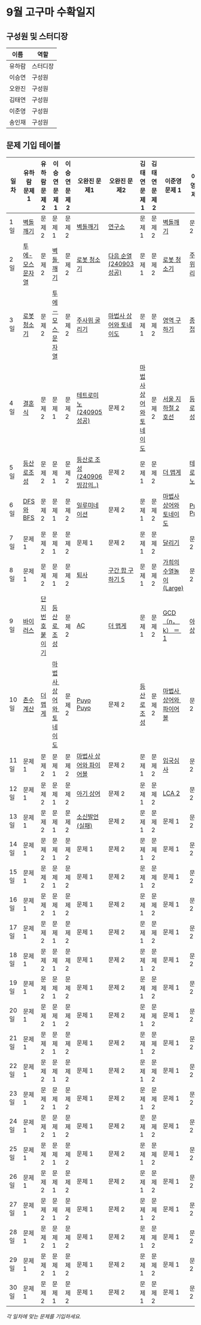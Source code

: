# 9월 고구마 수확일지

## 구성원 및 스터디장

| 이름   | 역할    |
| ------ | ------- |
| 유하람 | 스터디장 |
| 이승연 | 구성원  |
| 오완진 | 구성원  |
| 김태연 | 구성원  |
| 이준영 | 구성원  |
| 송인재 | 구성원  |

## 문제 기입 테이블

<table>
  <thead>
    <tr>
      <th>일차</th>
      <th>유하람 문제1</th>
      <th>유하람 문제2</th>
      <th>이승연 문제1</th>
      <th>이승연 문제2</th>
      <th>오완진 문제1</th>
      <th>오완진 문제2</th>
      <th>김태연 문제1</th>
      <th>김태연 문제2</th>
      <th>이준영 문제 1</th>
      <th>이준영 문제 2</th>
      <th>송인재 문제 1</th>
      <th>송인재 문제 2</th>
    </tr>
  </thead>
  <tbody>
    <tr>
    <tr>
      <td>1일</td>
      <td><a href="유하람/SWEA/Unrated/5656. ［모의 SW 역량테스트］ 벽돌 깨기">벽돌깨기</a></td>
      <td><a>문제 2</a></td>
      <td><a>문제 1</a></td>
      <td><a>문제 2</a></td>
      <td><a href="오완진/SWEA/Unrated/5656. ［모의 SW 역량테스트］ 벽돌 깨기">벽돌깨기</a></td>
      <td><a href="오완진/백준/Gold/14502. 연구소">연구소</a></td>
      <td><a>문제 1</a></td>
      <td><a>문제 2</a></td>
      <td><a href="이준영/SWEA/Unrated/5656. ［모의 SW 역량테스트］ 벽돌 깨기">벽돌깨기</a></td>
      <td><a>문제 2</a></td>
      <td><a>문제 1</a></td>
      <td><a>문제 2</a></td>
    </tr>
    <tr>
      <td>2일</td>
      <td><a href="유하람/백준/Silver/18222. 투에－모스 문자열">투에-모스문자열</a></td>
      <td><a>문제 2</a></td>
      <td><a href="이승연/SWEA/Unrated/5656. ［모의 SW 역량테스트］ 벽돌 깨기">벽돌 깨기</a></td>
      <td><a>문제 2</a></td>
      <td><a href="오완진/백준/Gold/14503. 로봇 청소기">로봇 청소기</a></td>
      <td><a href="오완진/백준/Silver/10972. 다음 순열">다음 순열(240903 성공)</a></td>
      <td><a>문제 1</a></td>
      <td><a>문제 2</a></td>
      <td><a href="이준영/백준/Gold/14503. 로봇 청소기">로봇 청소기</a></td>
      <td><a href="이준영/백준/Gold/14499. 주사위 굴리기">주사위 굴리기</a></td>
      <td><a href="송인재/프로그래머스/2/12985. 예상 대진표">예상 대진표</a></td>
      <td><a href="송인재/백준/Gold/17822. 원판 돌리기">원판 돌리기</a></td>
    </tr>
    <tr>
      <td>3일</td>
      <td><a href="유하람/백준/Gold/14503. 로봇 청소기">로봇청소기</a></td>
      <td><a>문제 2</a></td>
      <td><a href="이승연/백준/Silver/18222. 투에－모스 문자열">투에－모스 문자열</a></td>
      <td><a>문제 2</a></td>
      <td><a href="오완진/백준/Gold/14499. 주사위 굴리기">주사위 굴리기</a></td>
      <td><a href="오완진/백준/Gold/20057. 마법사 상어와 토네이도">마법사 상어와 토네이도</a></td>
      <td><a>문제 1</a></td>
      <td><a>문제 2</a></td>
      <td><a href="이준영/백준/Silver/2583. 영역 구하기">영역 구하기</a></td>
      <td><a href="이준영/백준/Gold/20187. 종이접기">종이 접기</a></td>
      <td><a href="https://github.com/IjjS/problem-solving/tree/main/%EB%B0%B1%EC%A4%80/Gold/7576.%E2%80%85%ED%86%A0%EB%A7%88%ED%86%A0">토마토</a></td>
      <td><a href="송인재/백준/Silver/1260. DFS와 BFS">DFS와 BFS</a></td>
    </tr>
    <tr>
      <td>4일</td>
      <td><a href="유하람/백준/Silver/5567. 결혼식">결혼식</a></td>
      <td><a>문제 2</a></td>
      <td><a>문제 1</a></td>
      <td><a>문제 2</a></td>
      <td><a href="오완진/백준/Gold/14500. 테트로미노">테트로미노(240905 성공)</a></td>
      <td><a>문제 2</a></td>
      <td><a href="김태연/백준/Gold/20057. 마법사 상어와 토네이도">마법사상어와토네이도</a></td>
      <td><a>문제 2</a></td>
      <td><a href="이준영/백준/Gold/16947. 서울 지하철 2호선">서울 지하철 2호선</a></td>
      <td><a href="이준영/SWEA/Unrated/1949. ［모의 SW 역량테스트］ 등산로 조성">등산로 조성</a></td>
      <td><a href="송인재/백준/Gold/13460. 구슬 탈출 2">구슬 탈출 2</a></td>
      <td><a>문제 2</a></td>
    </tr>
    <tr>
      <td>5일</td>
      <td><a href="유하람/SWEA/Unrated/1949. ［모의 SW 역량테스트］ 등산로 조성">등산로조성</a></td>
      <td><a>문제 2</a></td>
      <td><a>문제 1</a></td>
      <td><a>문제 2</a></td>
      <td><a href="오완진/SWEA/Unrated/1949. ［모의 SW 역량테스트］ 등산로 조성">등산로 조성(240906 띵강의..)</a></td>
      <td><a>문제 2</a></td>
      <td><a>문제 1</a></td>
      <td><a>문제 2</a></td>
      <td><a href="이준영/프로그래머스/2/42626. 더 맵게">더 맵게</a></td>
      <td><a href="이준영/백준/Gold/14500. 테트로미노">테트로미노</a></td>
      <td><a href="송인재/프로그래머스/2/42626. 더 맵게">더 맵게</a></td>
      <td><a href="송인재/백준/Gold/14500. 테트로미노">테트로미노</a></td>
    </tr> 
    <tr>
      <td>6일</td>
      <td><a href="유하람/백준/Silver/1260. DFS와 BFS">DFS와BFS</a></td>
      <td><a>문제 2</a></td>
      <td><a>문제 1</a></td>
      <td><a>문제 2</a></td>
      <td><a href = "오완진/백준/Gold/5547. 일루미네이션">일루미네이션</a></td>
      <td><a>문제 2</a></td>
      <td><a>문제 1</a></td>
      <td><a>문제 2</a></td>
      <td><a href="이준영/백준/Gold/20057. 마법사 상어와 토네이도">마법사 상어와 토네이도</a></td>
      <td><a href="이준영/백준/Gold/11559. Puyo Puyo">Puyo Puyo</a></td>
      <td><a href="송인재/백준/Silver/14940. 쉬운 최단거리">쉬운 최단거리</a></td>
      <td><a href="송인재/백준/Gold/20057. 마법사 상어와 토네이도">마법사 상어와 토네이도</a></td>
    </tr>
    <tr>
      <td>7일</td>
      <td><a>문제 1</a></td>
      <td><a>문제 2</a></td>
      <td><a>문제 1</a></td>
      <td><a>문제 2</a></td>
      <td><a>문제 1</a></td>
      <td><a>문제 2</a></td>
      <td><a>문제 1</a></td>
      <td><a>문제 2</a></td>
      <td><a href="이준영/SWEA/D4/5987. 달리기">달리기</a></td>
      <td><a>문제 2</a></td>
      <td><a href="송인재/백준/Gold/17472. 다리 만들기 2">다리 만들기 2</a></td>
      <td><a href="송인재/백준/Gold/5547. 일루미네이션">일루미네이션</a></td>
    </tr>
    <tr>
      <td>8일</td>
      <td><a>문제 1</a></td>
      <td><a>문제 2</a></td>
      <td><a>문제 1</a></td>
      <td><a>문제 2</a></td>
      <td><a href="오완진/백준/Silver/14501. 퇴사">퇴사</a></td>
      <td><a href="오완진/백준/Silver/11660. 구간 합 구하기 5">구간 합 구하기 5</a></td>
      <td><a>문제 1</a></td>
      <td><a>문제 2</a></td>
      <td><a href="이준영/백준/Platinum/17163. 가희의 수열놀이 （Large）">가희의 수열놀이 (Large)</a></td>
      <td><a>문제 2</a></td>
      <td><a href="송인재/백준/Gold/17143. 낚시왕">낚시왕</a></td>
      <td><a>2</a></td>
    </tr>
    <tr>
      <td>9일</td>
      <td><a href="유하람/백준/Silver/2606. 바이러스">바이러스</a></td>
      <td><a href="유하람/백준/Silver/2667. 단지번호붙이기">단지번호붙이기</a></td>
      <td><a href="이승연/SWEA/Unrated/1949. ［모의 SW 역량테스트］ 등산로 조성">등산로 조성</a></td>
      <td><a>문제 2</a></td>
      <td><a href="오완진/백준/Gold/5430. AC">AC</a></td>
      <td><a href="오완진/프로그래머스/2/42626. 더 맵게">더 맵게</a></td>
      <td><a>문제 1</a></td>
      <td><a>문제 2</a></td>
      <td><a href="이준영/백준/Gold/11689. GCD（n， k） ＝ 1">GCD（n， k） ＝ 1</a></td>
      <td><a href="이준영/백준/Gold/16236. 아기 상어">아기 상어</a></td>
      <td><a href="송인재/백준/Platinum/5373. 큐빙">큐빙</a></td>
      <td><a href="송인재/백준/Gold/15684. 사다리 조작">사다리 조작</a></td>
    </tr>
    <tr>
      <td>10일</td>
      <td><a href="유하람/백준/Silver/2644. 촌수계산">촌수계산</a></td>
      <td><a href="유하람/프로그래머스/2/42626. 더 맵게">더맵게</a></td>
      <td><a href="이승연/백준/Gold/20057. 마법사 상어와 토네이도">마법사 상어와 토네이도</a></td>
      <td><a>문제 2</a></td>
      <td><a href="오완진/백준/Gold/11559. Puyo Puyo">Puyo Puyo</a></td>
      <td><a>문제 2</a></td>
      <td><a href="김태연/SWEA/Unrated/1949. ［모의 SW 역량테스트］ 등산로 조성">등산로 조성</a></td>
      <td><a>문제 2</a></td>
      <td><a href="이준영/백준/Gold/20056. 마법사 상어와 파이어볼">마법사 상어와 파이어볼</a></td>
      <td><a>문제 2</a></td>
      <td><a href="송인재/백준/Gold/12100. 2048 （Easy）">2048 (Easy)</a></td>
      <td><a href="송인재/백준/Gold/14567. 선수과목 （Prerequisite）">선수과목 (Prerequisite)</a></td>
    </tr>
    <tr>
      <td>11일</td>
      <td><a>문제 1</a></td>
      <td><a>문제 2</a></td>
      <td><a>문제 1</a></td>
      <td><a>문제 2</a></td>
      <td><a href="오완진/백준/Gold/20056. 마법사 상어와 파이어볼">마법사 상어와 파이어볼</a></td>
      <td><a>문제 2</a></td>
      <td><a>문제 1</a></td>
      <td><a>문제 2</a></td>
      <td><a href="이준영/프로그래머스/3/43238. 입국심사">입국심사</a></td>
      <td><a>문제 2</a></td>
      <td><a href="송인재/백준/Silver/10816. 숫자 카드 2">숫자 카드 2</a></td>
      <td><a href="송인재/백준/Silver/2776. 암기왕">암기왕</a></td>
    </tr>
    <tr>
      <td>12일</td>
      <td><a>문제 1</a></td>
      <td><a>문제 2</a></td>
      <td><a>문제 1</a></td>
      <td><a>문제 2</a></td>
      <td><a href="오완진/백준/Gold/16236. 아기 상어">아기 상어</a></td>
      <td><a>문제 2</a></td>
      <td><a>문제 1</a></td>
      <td><a>문제 2</a></td>
      <td><a href="이준영/백준/Platinum/11438. LCA 2">LCA 2</a></td>
      <td><a>문제 2</a></td>
      <td><a href="송인재/백준/Silver/2512. 예산">예산</a></td>
      <td><a>문제 2</a></td>
    </tr>
    <tr>
      <td>13일</td>
      <td><a>문제 1</a></td>
      <td><a>문제 2</a></td>
      <td><a>문제 1</a></td>
      <td><a>문제 2</a></td>
      <td><a href="https://github.com/ssafy-12-seoul-8/SWEET_POTATOES/issues/19">소신발언(실패)</a></td>
      <td><a>문제 2</a></td>
      <td><a>문제 1</a></td>
      <td><a>문제 2</a></td>
      <td><a>문제 1</a></td>
      <td><a>문제 2</a></td>
      <td><a>문제 1</a></td>
      <td><a>문제 2</a></td>
    </tr>
    <tr>
      <td>14일</td>
      <td><a>문제 1</a></td>
      <td><a>문제 2</a></td>
      <td><a>문제 1</a></td>
      <td><a>문제 2</a></td>
      <td><a>문제 1</a></td>
      <td><a>문제 2</a></td>
      <td><a>문제 1</a></td>
      <td><a>문제 2</a></td>
      <td><a>문제 1</a></td>
      <td><a>문제 2</a></td>
      <td><a>문제 1</a></td>
      <td><a>문제 2</a></td>
    </tr>
    <tr>
      <td>15일</td>
      <td><a>문제 1</a></td>
      <td><a>문제 2</a></td>
      <td><a>문제 1</a></td>
      <td><a>문제 2</a></td>
      <td><a>문제 1</a></td>
      <td><a>문제 2</a></td>
      <td><a>문제 1</a></td>
      <td><a>문제 2</a></td>
      <td><a>문제 1</a></td>
      <td><a>문제 2</a></td>
      <td><a>문제 1</a></td>
      <td><a>문제 2</a></td>
    </tr>
    <tr>
      <td>16일</td>
      <td><a>문제 1</a></td>
      <td><a>문제 2</a></td>
      <td><a>문제 1</a></td>
      <td><a>문제 2</a></td>
      <td><a>문제 1</a></td>
      <td><a>문제 2</a></td>
      <td><a>문제 1</a></td>
      <td><a>문제 2</a></td>
      <td><a>문제 1</a></td>
      <td><a>문제 2</a></td>
      <td><a>문제 1</a></td>
      <td><a>문제 2</a></td>
    </tr>
    <tr>
      <td>17일</td>
      <td><a>문제 1</a></td>
      <td><a>문제 2</a></td>
      <td><a>문제 1</a></td>
      <td><a>문제 2</a></td>
      <td><a>문제 1</a></td>
      <td><a>문제 2</a></td>
      <td><a>문제 1</a></td>
      <td><a>문제 2</a></td>
      <td><a>문제 1</a></td>
      <td><a>문제 2</a></td>
      <td><a>문제 1</a></td>
      <td><a>문제 2</a></td>
    </tr>
    <tr>
      <td>18일</td>
      <td><a>문제 1</a></td>
      <td><a>문제 2</a></td>
      <td><a>문제 1</a></td>
      <td><a>문제 2</a></td>
      <td><a>문제 1</a></td>
      <td><a>문제 2</a></td>
      <td><a>문제 1</a></td>
      <td><a>문제 2</a></td>
      <td><a>문제 1</a></td>
      <td><a>문제 2</a></td>
      <td><a>문제 1</a></td>
      <td><a>문제 2</a></td>
    </tr>
    <tr>
      <td>19일</td>
      <td><a>문제 1</a></td>
      <td><a>문제 2</a></td>
      <td><a>문제 1</a></td>
      <td><a>문제 2</a></td>
      <td><a>문제 1</a></td>
      <td><a>문제 2</a></td>
      <td><a>문제 1</a></td>
      <td><a>문제 2</a></td>
      <td><a>문제 1</a></td>
      <td><a>문제 2</a></td>
      <td><a>문제 1</a></td>
      <td><a>문제 2</a></td>
    </tr>
    <tr>
      <td>20일</td>
      <td><a>문제 1</a></td>
      <td><a>문제 2</a></td>
      <td><a>문제 1</a></td>
      <td><a>문제 2</a></td>
      <td><a>문제 1</a></td>
      <td><a>문제 2</a></td>
      <td><a>문제 1</a></td>
      <td><a>문제 2</a></td>
      <td><a>문제 1</a></td>
      <td><a>문제 2</a></td>
      <td><a>문제 1</a></td>
      <td><a>문제 2</a></td>
    </tr>
    <tr>
      <td>21일</td>
      <td><a>문제 1</a></td>
      <td><a>문제 2</a></td>
      <td><a>문제 1</a></td>
      <td><a>문제 2</a></td>
      <td><a>문제 1</a></td>
      <td><a>문제 2</a></td>
      <td><a>문제 1</a></td>
      <td><a>문제 2</a></td>
      <td><a>문제 1</a></td>
      <td><a>문제 2</a></td>
      <td><a>문제 1</a></td>
      <td><a>문제 2</a></td>
    </tr>
    <tr>
      <td>22일</td>
      <td><a>문제 1</a></td>
      <td><a>문제 2</a></td>
      <td><a>문제 1</a></td>
      <td><a>문제 2</a></td>
      <td><a>문제 1</a></td>
      <td><a>문제 2</a></td>
      <td><a>문제 1</a></td>
      <td><a>문제 2</a></td>
      <td><a>문제 1</a></td>
      <td><a>문제 2</a></td>
      <td><a>문제 1</a></td>
      <td><a>문제 2</a></td>
    </tr>
    <tr>
      <td>23일</td>
      <td><a>문제 1</a></td>
      <td><a>문제 2</a></td>
      <td><a>문제 1</a></td>
      <td><a>문제 2</a></td>
      <td><a>문제 1</a></td>
      <td><a>문제 2</a></td>
      <td><a>문제 1</a></td>
      <td><a>문제 2</a></td>
      <td><a>문제 1</a></td>
      <td><a>문제 2</a></td>
      <td><a>문제 1</a></td>
      <td><a>문제 2</a></td>
    </tr>
    <tr>
      <td>24일</td>
      <td><a>문제 1</a></td>
      <td><a>문제 2</a></td>
      <td><a>문제 1</a></td>
      <td><a>문제 2</a></td>
      <td><a>문제 1</a></td>
      <td><a>문제 2</a></td>
      <td><a>문제 1</a></td>
      <td><a>문제 2</a></td>
      <td><a>문제 1</a></td>
      <td><a>문제 2</a></td>
      <td><a>문제 1</a></td>
      <td><a>문제 2</a></td>
    </tr>
    <tr>
      <td>25일</td>
      <td><a>문제 1</a></td>
      <td><a>문제 2</a></td>
      <td><a>문제 1</a></td>
      <td><a>문제 2</a></td>
      <td><a>문제 1</a></td>
      <td><a>문제 2</a></td>
      <td><a>문제 1</a></td>
      <td><a>문제 2</a></td>
      <td><a>문제 1</a></td>
      <td><a>문제 2</a></td>
      <td><a>문제 1</a></td>
      <td><a>문제 2</a></td>
    </tr>
    <tr>
      <td>26일</td>
      <td><a>문제 1</a></td>
      <td><a>문제 2</a></td>
      <td><a>문제 1</a></td>
      <td><a>문제 2</a></td>
      <td><a>문제 1</a></td>
      <td><a>문제 2</a></td>
      <td><a>문제 1</a></td>
      <td><a>문제 2</a></td>
      <td><a>문제 1</a></td>
      <td><a>문제 2</a></td>
      <td><a>문제 1</a></td>
      <td><a>문제 2</a></td>
    </tr>
    <tr>
      <td>27일</td>
      <td><a>문제 1</a></td>
      <td><a>문제 2</a></td>
      <td><a>문제 1</a></td>
      <td><a>문제 2</a></td>
      <td><a>문제 1</a></td>
      <td><a>문제 2</a></td>
      <td><a>문제 1</a></td>
      <td><a>문제 2</a></td>
      <td><a>문제 1</a></td>
      <td><a>문제 2</a></td>
      <td><a>문제 1</a></td>
      <td><a>문제 2</a></td>
    </tr>
    <tr>
      <td>28일</td>
      <td><a>문제 1</a></td>
      <td><a>문제 2</a></td>
      <td><a>문제 1</a></td>
      <td><a>문제 2</a></td>
      <td><a>문제 1</a></td>
      <td><a>문제 2</a></td>
      <td><a>문제 1</a></td>
      <td><a>문제 2</a></td>
      <td><a>문제 1</a></td>
      <td><a>문제 2</a></td>
      <td><a>문제 1</a></td>
      <td><a>문제 2</a></td>
    </tr>
    <tr>
      <td>29일</td>
      <td><a>문제 1</a></td>
      <td><a>문제 2</a></td>
      <td><a>문제 1</a></td>
      <td><a>문제 2</a></td>
      <td><a>문제 1</a></td>
      <td><a>문제 2</a></td>
      <td><a>문제 1</a></td>
      <td><a>문제 2</a></td>
      <td><a>문제 1</a></td>
      <td><a>문제 2</a></td>
      <td><a>문제 1</a></td>
      <td><a>문제 2</a></td>
    </tr>
    <tr>
      <td>30일</td>
      <td><a>문제 1</a></td>
      <td><a>문제 2</a></td>
      <td><a>문제 1</a></td>
      <td><a>문제 2</a></td>
      <td><a>문제 1</a></td>
      <td><a>문제 2</a></td>
      <td><a>문제 1</a></td>
      <td><a>문제 2</a></td>
      <td><a>문제 1</a></td>
      <td><a>문제 2</a></td>
      <td><a>문제 1</a></td>
      <td><a>문제 2</a></td>
    </tr>
  </tbody>
</table>

*각 일차에 맞는 문제를 기입하세요.*
